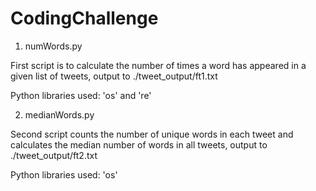 # CodingChallenge

1. numWords.py

First script is to calculate the number of times a word has appeared in a given list of tweets, output to ./tweet_output/ft1.txt

Python libraries used: 'os' and 're'

2. medianWords.py

Second script counts the number of unique words in each tweet and calculates the median number of words in all tweets, output to ./tweet_output/ft2.txt

Python libraries used: 'os'

